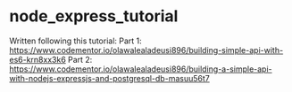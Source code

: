 # node_express_tutorial

Written following this tutorial:
Part 1: https://www.codementor.io/olawalealadeusi896/building-simple-api-with-es6-krn8xx3k6
Part 2: https://www.codementor.io/olawalealadeusi896/building-a-simple-api-with-nodejs-expressjs-and-postgresql-db-masuu56t7
